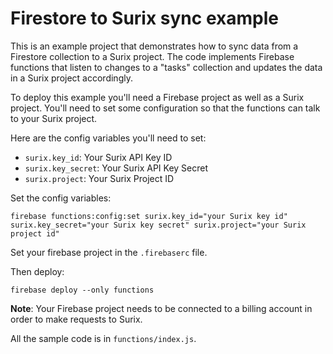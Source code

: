 # Firestore to Surix sync example

This is an example project that demonstrates how to sync data from a Firestore collection to a Surix project.
The code implements Firebase functions that listen to changes to a "tasks" collection and updates
the data in a Surix project accordingly.

To deploy this example you'll need a Firebase project as well as a Surix project.
You'll need to set some configuration so that the functions can talk to your Surix project.

Here are the config variables you'll need to set:

- `surix.key_id`: Your Surix API Key ID
- `surix.key_secret`: Your Surix API Key Secret
- `surix.project`: Your Surix Project ID


Set the config variables:

```
firebase functions:config:set surix.key_id="your Surix key id" surix.key_secret="your Surix key secret" surix.project="your Surix project id"
```

Set your firebase project in the `.firebaserc` file.

Then deploy:

```
firebase deploy --only functions
```

**Note**: Your Firebase project needs to be connected to a billing account in order to make requests to Surix.

All the sample code is in `functions/index.js`.


